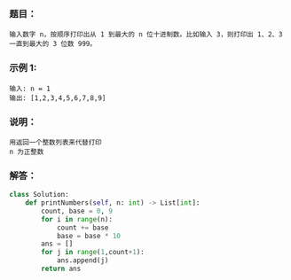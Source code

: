 ### 题目：
```
输入数字 n，按顺序打印出从 1 到最大的 n 位十进制数。比如输入 3，则打印出 1、2、3 一直到最大的 3 位数 999。
```
### 示例 1:
```
输入: n = 1
输出: [1,2,3,4,5,6,7,8,9]
```
### 说明：
```
用返回一个整数列表来代替打印
n 为正整数
```
### 解答：
```python
class Solution:
    def printNumbers(self, n: int) -> List[int]:
        count, base = 0, 9
        for i in range(n):
            count += base
            base = base * 10
        ans = []
        for j in range(1,count+1):
            ans.append(j)
        return ans
```        

